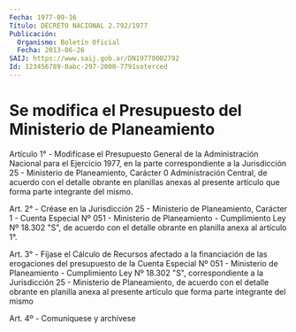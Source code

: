 ```yaml
---
Fecha: 1977-09-16
Título: DECRETO NACIONAL 2.792/1977
Publicación:
  Organismo: Boletín Oficial
  Fecha: 2013-06-26
SAIJ: https://www.saij.gob.ar/DN19770002792
Id: 123456789-0abc-297-2000-7791soterced
---
```

# Se modifica el Presupuesto del Ministerio de Planeamiento

<a id="1"></a>
Artículo 1° - Modifícase el Presupuesto General de la Administración Nacional para el Ejercicio 1977, en la parte correspondiente a la Jurisdicción 25 - Ministerio de Planeamiento, Carácter 0 Administración Central, de acuerdo con el detalle obrante en planillas anexas al presente artículo que forma parte integrante del mismo.

<a id="2"></a>
Art. 2° - Créase en la Jurisdicción 25 - Ministerio de Planeamiento, Carácter 1 - Cuenta Especial Nº 051 - Ministerio de Planeamiento - Cumplimiento Ley Nº 18.302 "S", de acuerdo con el detalle obrante en planilla anexa al artículo 1°.

<a id="3"></a>
Art. 3° - Fíjase el Cálculo de Recursos afectado a la financiación de las erogaciones del presupuesto de la Cuenta Especial Nº 051 - Ministerio de Planeamiento - Cumplimiento Ley Nº 18.302 "S", correspondiente a la Jurisdicción 25 - Ministerio de Planeamiento, de acuerdo con el detalle obrante en planilla anexa al presente artículo que forma parte integrante del mismo

<a id="4"></a>
Art. 4º - Comuníquese y archívese